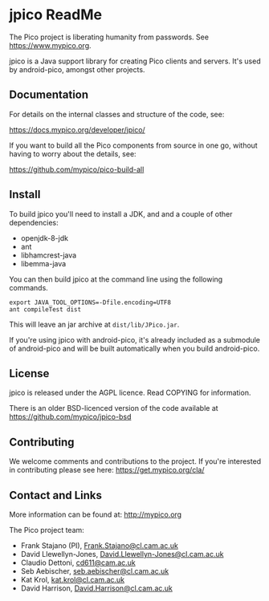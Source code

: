# jpico ReadMe

The Pico project is liberating humanity from passwords. See https://www.mypico.org.

jpico is a Java support library for creating Pico clients and servers. It's used by android-pico, amongst other projects.

## Documentation

For details on the internal classes and structure of the code, see:

https://docs.mypico.org/developer/jpico/

If you want to build all the Pico components from source in one go, without having to worry about the details, see:

https://github.com/mypico/pico-build-all

## Install

To build jpico you'll need to install a JDK, and and a couple of other dependencies:
- openjdk-8-jdk
- ant
- libhamcrest-java
- libemma-java

You can then build jpico at the command line using the following commands.

```
export JAVA_TOOL_OPTIONS=-Dfile.encoding=UTF8
ant compileTest dist
```

This will leave an jar archive at `dist/lib/JPico.jar`.

If you're using jpico with android-pico, it's already included as a submodule of android-pico and will be built automatically when you build android-pico.

## License

jpico is released under the AGPL licence. Read COPYING for information.

There is an older BSD-licenced version of the code available at https://github.com/mypico/jpico-bsd

## Contributing

We welcome comments and contributions to the project. If you're interested in contributing please see here: https://get.mypico.org/cla/

## Contact and Links

More information can be found at: http://mypico.org

The Pico project team:
 * Frank Stajano (PI), Frank.Stajano@cl.cam.ac.uk
 * David Llewellyn-Jones, David.Llewellyn-Jones@cl.cam.ac.uk
 * Claudio Dettoni, cd611@cam.ac.uk
 * Seb Aebischer, seb.aebischer@cl.cam.ac.uk
 * Kat Krol, kat.krol@cl.cam.ac.uk
 * David Harrison, David.Harrison@cl.cam.ac.uk


